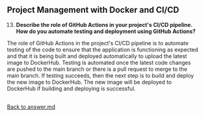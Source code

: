 ## Project Management with Docker and CI/CD

13. **Describe the role of GitHub Actions in your project's CI/CD pipeline. How do you automate testing and deployment using GitHub Actions?**
<p>

The role of GitHub Actions in the project's CI/CD pipeline is to automate testing of the code to ensure that the application is functioning as expected and that it is being built and deployed automatically to upload the latest image to DockerHub. Testing is automated once the latest code changes are pushed to the main branch or there is a pull request to merge to the main branch. If testing succeeds, then the next step is to build and deploy the new image to DockerHub. The new image will be deployed to DockerHub if building and deploying is successful.
<p>

<br>[Back to answer.md](../answer.md)
